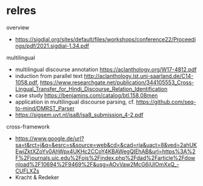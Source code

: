 # relres

overview
- https://sigdial.org/sites/default/files/workshops/conference22/Proceedings/pdf/2021.sigdial-1.34.pdf

multilingual
- multilingual discourse annotation https://aclanthology.org/W17-4812.pdf
- induction from parallel text http://aclanthology.lst.uni-saarland.de/C14-1058.pdf, https://www.researchgate.net/publication/344105553_Cross-Lingual_Transfer_for_Hindi_Discourse_Relation_Identification
- case study https://benjamins.com/catalog/btl.158.08men
- application in multilingual discourse parsing, cf. https://github.com/seq-to-mind/DMRST_Parser
- https://sigsem.uvt.nl/isa8/isa8_submission_4-2.pdf

cross-framework
- https://www.google.de/url?sa=t&rct=j&q=&esrc=s&source=web&cd=&cad=rja&uact=8&ved=2ahUKEwiZktXZoYv0AhWpx4UKHc2CCoY4KBAWegQIEhAB&url=https%3A%2F%2Fjournals.uic.edu%2Fojs%2Findex.php%2Fdad%2Farticle%2Fdownload%2F10694%2F9469%2F&usg=AOvVaw2McG6jUlOmXxQ_-CUFLXZs
- Kracht & Redeker
